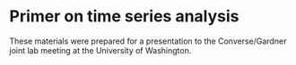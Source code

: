 # Primer on time series analysis

These materials were prepared for a presentation to the Converse/Gardner joint lab meeting at the University of Washington.
